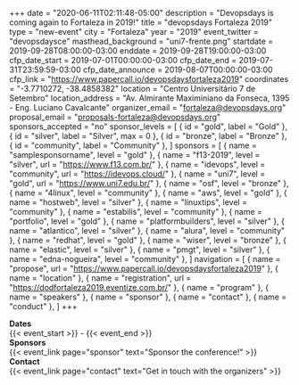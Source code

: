 +++
date = "2020-06-11T02:11:48-05:00"
description = "Devopsdays is coming again to Fortaleza in 2019!"
title = "devopsdays Fortaleza 2019"
type = "new-event"
city = "Fortaleza"
year = "2019"
event_twitter = "devopsdaysce"
masthead_background = "uni7-frente.png"
startdate = 2019-09-28T08:00:00-03:00
enddate = 2019-09-28T19:00:00-03:00
cfp_date_start = 2019-07-01T00:00:00-03:00
cfp_date_end = 2019-07-31T23:59:59-03:00
cfp_date_announce = 2019-08-07T00:00:00-03:00
cfp_link = "https://www.papercall.io/devopsdaysfortaleza2019"
coordinates = "-3.7710272, -38.4858382"
location = "Centro Universitário 7 de Setembro"
location_address = "Av. Almirante Maximiniano da Fonseca, 1395 - Eng. Luciano Cavalcante"
organizer_email = "fortaleza@devopsdays.org"
proposal_email = "proposals-fortaleza@devopsdays.org"
sponsors_accepted = "no"
sponsor_levels = [
    { id = "gold", label = "Gold" },
    { id = "silver", label = "Silver", max = 0 },
    { id = "bronze", label = "Bronze" },
    { id = "community", label = "Community" },
]
sponsors = [
    { name = "samplesponsorname", level = "gold" },
    { name = "f13-2019", level = "silver", url = "https://www.f13.com.br/" },
    { name = "idevops", level = "community", url = "https://idevops.cloud/" },
    { name = "uni7", level = "gold", url = "https://www.uni7.edu.br/" },
    { name = "osf", level = "bronze" },
    { name = "4linux", level = "community" },
    { name = "aws", level = "gold" },
    { name = "hostweb", level = "silver" },
    { name = "linuxtips", level = "community" },
    { name = "estabilis", level = "community" },
    { name = "portfolio", level = "gold" },
    { name = "platformbuilders", level = "silver" },
    { name = "atlantico", level = "silver" },
    { name = "alura", level = "community" },
    { name = "redhat", level = "gold" },
    { name = "wiser", level = "bronze" },
    { name = "elastic", level = "silver" },
    { name = "pmgt", level = "silver" },
    { name = "edna-nogueira", level = "community" },
]
navigation = [
    { name = "propose", url = "https://www.papercall.io/devopsdaysfortaleza2019" },
    { name = "location" },
    { name = "registration", url = "https://dodfortaleza2019.eventize.com.br/" },
    { name = "program" },
    { name = "speakers" },
    { name = "sponsor" },
    { name = "contact" },
    { name = "conduct" },
]
+++
<!-- <div style="text-align:center;">
  {{< event_logo >}}
</div> -->

<div class = "row">
  <div class = "col-md-2">
    <strong>Dates</strong>
  </div>
  <div class = "col-md-8">
    {{< event_start >}} - {{< event_end >}}
  </div>
</div>

<!-- <div class = "row">
  <div class = "col-md-2">
    <strong>Location</strong>
  </div>
  <div class = "col-md-8">
    {{< event_location >}}
  </div>
</div> -->

<!-- <div class = "row">
  <div class = "col-md-2">
    <strong>Register</strong>
  </div>
  <div class = "col-md-8">
    {{< event_link page="registration" text="Register to attend the conference!" >}}
  </div>
</div> -->

<!-- <div class = "row">
  <div class = "col-md-2">
    <strong>Propose</strong>
  </div>
  <div class = "col-md-8">
    {{< event_link page="propose" text="Propose a talk!" >}}
  </div>
</div> -->

<!-- <div class = "row">
  <div class = "col-md-2">
    <strong>Program</strong>
  </div>
  <div class = "col-md-8">
    View the {{< event_link page="program" text="program." >}}
  </div>
</div> -->

<!-- <div class = "row">
  <div class = "col-md-2">
    <strong>Speakers</strong>
  </div>
  <div class = "col-md-8">
    Check out the {{< event_link page="speakers" text="speakers!" >}}
  </div>
</div> -->

<div class = "row">
  <div class = "col-md-2">
    <strong>Sponsors</strong>
  </div>
  <div class = "col-md-8">
    {{< event_link page="sponsor" text="Sponsor the conference!" >}}
  </div>
</div>

<div class = "row">
  <div class = "col-md-2">
    <strong>Contact</strong>
  </div>
  <div class = "col-md-8">
    {{< event_link page="contact" text="Get in touch with the organizers" >}}
  </div>
</div>

<!-- Uncomment if you added your city twitter name -->
<!--
{{< event_twitter >}}
-->
